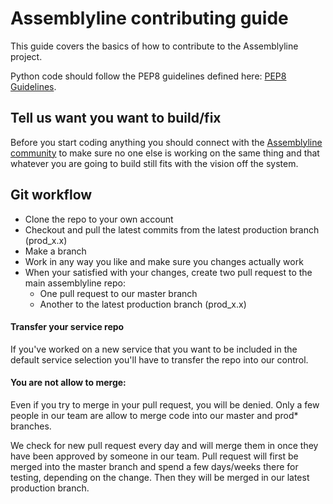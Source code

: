 # Assemblyline contributing guide

This guide covers the basics of how to contribute to the Assemblyline project.

Python code should follow the PEP8 guidelines defined here: [PEP8 Guidelines](https://www.python.org/dev/peps/pep-0008/).

## Tell us want you want to build/fix
Before you start coding anything you should connect with the [Assemblyline community](https://groups.google.com/d/forum/cse-cst-assemblyline) to make sure no one else is working on the same thing and that whatever you are going to build still fits with the vision off the system.

## Git workflow

- Clone the repo to your own account
- Checkout and pull the latest commits from the latest production branch (prod_x.x)
- Make a branch
- Work in any way you like and make sure you changes actually work
- When your satisfied with your changes, create two pull request to the main assemblyline repo:
   - One pull request to our master branch
   - Another to the latest production branch (prod_x.x)

#### Transfer your service repo
If you've worked on a new service that you want to be included in the default service selection you'll have to transfer the repo into our control.

#### You are not allow to merge:

Even if you try to merge in your pull request, you will be denied. Only a few people in our team are allow to merge code into our master and prod* branches.

We check for new pull request every day and will merge them in once they have been approved by someone in our team. Pull request will first be merged into the master branch and spend a few days/weeks there for testing, depending on the change. Then they will be merged in our latest production branch.
